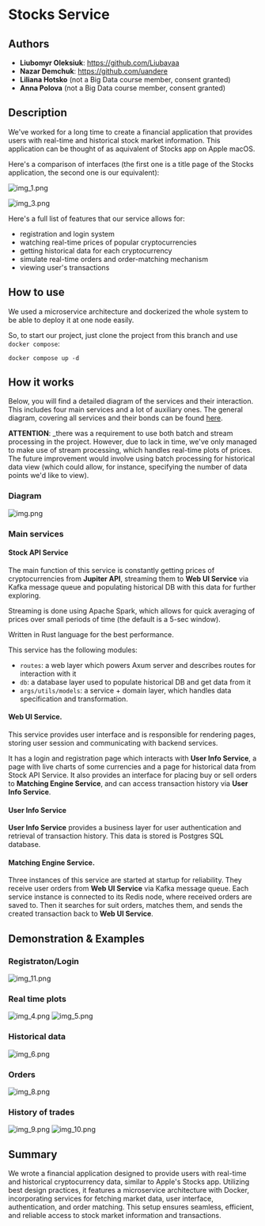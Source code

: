# Stocks Service

## Authors

- **Liubomyr Oleksiuk**: https://github.com/Liubavaa
- **Nazar Demchuk**: https://github.com/uandere
- **Liliana Hotsko** (not a Big Data course member, consent granted)
- **Anna Polova** (not a Big Data course member, consent granted)

## Description

We've worked for a long time to create a financial application that 
provides users with real-time and historical stock market information.
This application can be thought of as aquivalent of Stocks app on Apple
macOS. 

Here's a comparison of interfaces (the first one is a title page of the
Stocks application, the second one is our equivalent):

![img_1.png](img_1.png)

![img_3.png](img_3.png)

Here's a full list of features that our service allows for:
- registration and login system
- watching real-time prices of popular cryptocurrencies
- getting historical data for each cryptocurrency
- simulate real-time orders and order-matching mechanism
- viewing user's transactions

## How to use

We used a microservice architecture and dockerized the whole system to be
able to deploy it at one node easily.

So, to start our project, just clone the project from this branch and
use `docker compose`:

```shell
docker compose up -d
```

## How it works

Below, you will find a detailed diagram of the services and 
their interaction.
This includes four main services and a lot of auxiliary ones.
The general diagram, covering all services and their bonds can be found
[here](https://drive.google.com/file/d/1UtWhfWyHZb7g-cYWVBdk9J_FMCKaACQu/view?usp=sharing).


**ATTENTION**: _there was a requirement to use both batch and stream 
processing in the project.
However, due to lack in time, we've only managed to make use of stream 
processing, which handles real-time plots of prices.
The future improvement would involve using batch processing for historical
data view (which could allow, for instance, specifying the number of
data points we'd like to view).

### Diagram

![img.png](img.png)

### Main services

#### Stock API Service
The main function of this service is constantly getting prices of
cryptocurrencies from **Jupiter API**, streaming them to **Web UI Service** via
Kafka message queue and populating historical DB with this data for further
exploring.

Streaming is done using Apache Spark, which allows for quick
averaging of prices over small periods of time (the default is a 5-sec 
window).

Written in Rust language for the best performance.

This service has the following modules:
- `routes`: a web layer which powers Axum server and describes routes 
for interaction with it
- `db`: a database layer used to populate historical DB and get data 
from it
- `args/utils/models`: a service + domain layer, which handles data 
specification and transformation.

#### Web UI Service.
This service provides user interface and is responsible for rendering pages,
storing user session and communicating with backend services.

It has a login and registration page which interacts with **User Info Service**,
a page with live charts of some currencies and a page for historical data
from Stock API Service.
It also provides an interface for placing buy or sell
orders to **Matching Engine Service**, and can access transaction history
via **User Info Service**.

#### User Info Service

**User Info Service** provides a business layer for user authentication and 
retrieval of transaction history.
This data is stored is Postgres SQL database.

#### Matching Engine Service.

Three instances of this service are started at startup for reliability.
They receive user orders from **Web UI Service** via Kafka message queue.
Each service instance is connected to its Redis node, where received
orders are saved to.
Then it searches for suit orders, matches them, and sends the created
transaction back to **Web UI Service**.

## Demonstration & Examples

### Registraton/Login
![img_11.png](img_11.png)

### Real time plots
![img_4.png](img_4.png)
![img_5.png](img_5.png)

### Historical data
![img_6.png](img_6.png)

### Orders
![img_8.png](img_8.png)

### History of trades
![img_9.png](img_9.png)
![img_10.png](img_10.png)

## Summary

We wrote a financial application designed to provide users with real-time
and historical cryptocurrency data, similar to Apple's Stocks app.
Utilizing best design practices, it features a microservice architecture
with Docker, incorporating services for fetching market data, user 
interface, authentication, and order matching.
This setup ensures seamless, efficient, and reliable access to stock
market information and transactions.